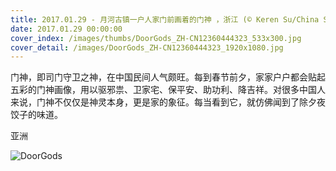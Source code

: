 ```yaml
---
title: 2017.01.29 - 月河古镇一户人家门前画着的门神 ，浙江 (© Keren Su/China Span/Getty Images)
date: 2017.01.29 00:00:00
cover_index: /images/thumbs/DoorGods_ZH-CN12360444323_533x300.jpg
cover_detail: /images/DoorGods_ZH-CN12360444323_1920x1080.jpg
---
```


门神，即司门守卫之神，在中国民间人气颇旺。每到春节前夕，家家户户都会贴起五彩的门神画像，用以驱邪祟、卫家宅、保平安、助功利、降吉祥。对很多中国人来说，门神不仅仅是神灵本身，更是家的象征。每当看到它，就仿佛闻到了除夕夜饺子的味道。

亚洲

![DoorGods](/images/DoorGods_ZH-CN12360444323_1920x1080.jpg)
